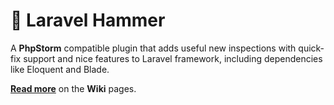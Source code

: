 # 🔨︎ Laravel Hammer

A **PhpStorm** compatible plugin that adds useful new inspections with quick-fix support and nice features to Laravel framework,
including dependencies like Eloquent and Blade.

[**Read more**](https://github.com/hammer-tools/laravel-hammer/wiki) on the **Wiki** pages.
